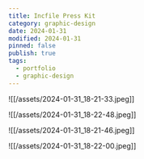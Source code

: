 ```yaml
---
title: Incfile Press Kit
category: graphic-design
date: 2024-01-31
modified: 2024-01-31
pinned: false
publish: true
tags:
  - portfolio
  - graphic-design
---
```


![[/assets/2024-01-31_18-21-33.jpeg]]

![[/assets/2024-01-31_18-22-48.jpeg]]

![[/assets/2024-01-31_18-21-46.jpeg]]

![[/assets/2024-01-31_18-22-00.jpeg]]
